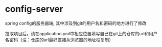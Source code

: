 # config-server
spring config的服务器端, 其中涉及到git的用户名和密码的地方进行了修改

拉取项目后，请在application.yml中相应位置填写自己在git上的仓库的url和用户名密码（注：仓库的url最好直接从浏览器的地址栏复制）
